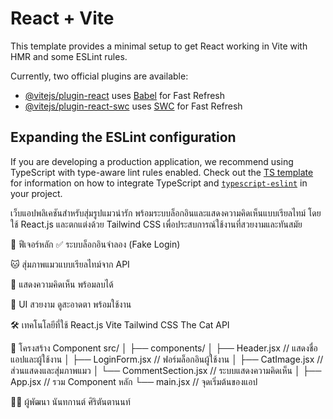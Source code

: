 # React + Vite

This template provides a minimal setup to get React working in Vite with HMR and some ESLint rules.

Currently, two official plugins are available:

- [@vitejs/plugin-react](https://github.com/vitejs/vite-plugin-react/blob/main/packages/plugin-react) uses [Babel](https://babeljs.io/) for Fast Refresh
- [@vitejs/plugin-react-swc](https://github.com/vitejs/vite-plugin-react/blob/main/packages/plugin-react-swc) uses [SWC](https://swc.rs/) for Fast Refresh

## Expanding the ESLint configuration

If you are developing a production application, we recommend using TypeScript with type-aware lint rules enabled. Check out the [TS template](https://github.com/vitejs/vite/tree/main/packages/create-vite/template-react-ts) for information on how to integrate TypeScript and [`typescript-eslint`](https://typescript-eslint.io) in your project.

เว็บแอปพลิเคชันสำหรับสุ่มรูปแมวน่ารัก พร้อมระบบล็อกอินและแสดงความคิดเห็นแบบเรียลไทม์ โดยใช้ React.js และตกแต่งด้วย Tailwind CSS เพื่อประสบการณ์ใช้งานที่สวยงามและทันสมัย

🔧 ฟีเจอร์หลัก
✅ ระบบล็อกอินจำลอง (Fake Login)

🐱 สุ่มภาพแมวแบบเรียลไทม์จาก API

💬 แสดงความคิดเห็น พร้อมลบได้

🎨 UI สวยงาม ดูสะอาดตา พร้อมใช้งาน

🛠️ เทคโนโลยีที่ใช้
React.js
Vite
Tailwind CSS
The Cat API

🧱 โครงสร้าง Component
src/
│
├── components/
│ ├── Header.jsx // แสดงชื่อแอปและผู้ใช้งาน
│ ├── LoginForm.jsx // ฟอร์มล็อกอินผู้ใช้งาน
│ ├── CatImage.jsx // ส่วนแสดงและสุ่มภาพแมว
│ └── CommentSection.jsx // ระบบแสดงความคิดเห็น
│
├── App.jsx // รวม Component หลัก
└── main.jsx // จุดเริ่มต้นของแอป

👨‍💻 ผู้พัฒนา
นันทกานต์ ศิริตันตานนท์
